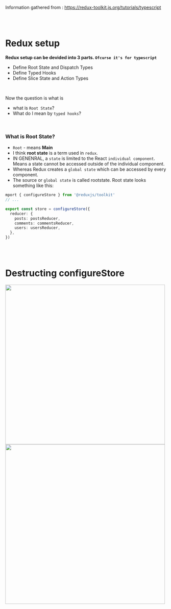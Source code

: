 Information gathered from : https://redux-toolkit.js.org/tutorials/typescript

<br>
<br>

# Redux setup 
<b> Redux setup can be devided into 3 parts. `Ofcurse it's for typescript` </b>
* Define Root State and Dispatch Types
* Define Typed Hooks
* Define Slice State and Action Types

<br>

Now the question is what is 
* what is `Root State`?
* What do I mean by `typed hooks`?

<br>

### What is Root State? 
* `Root` - means <b>Main</b>
* I think <b>root state</b> is a term used in `redux`.
* IN GENENRAL, a `state` is limited to the React `individual component`. Means a state cannot be accessed outside of the individual component.
* Whereas Redux creates a `global state` which can be accessed by every component.
* The source or `global state` is called rootstate.
Root state looks something like this:
```typescript
mport { configureStore } from '@reduxjs/toolkit'
// ...

export const store = configureStore({
  reducer: {
    posts: postsReducer,
    comments: commentsReducer,
    users: usersReducer,
  },
})
```

<br>
<br>

# Destructing configureStore

<img src="https://github.com/MahinulAbid2/redux-research/assets/70069009/eb529dc5-ac37-437d-b095-48321bf33e67" style="width: 500px">
<br>
<img src="https://github.com/MahinulAbid2/redux-research/assets/70069009/620dd2b4-5664-4e5a-ad2f-25de97179459" style="width: 500px">








